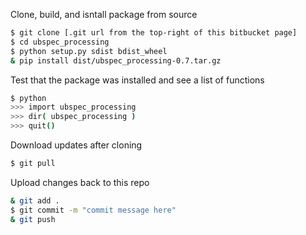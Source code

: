 Clone, build, and isntall package from source

```bash
$ git clone [.git url from the top-right of this bitbucket page] 
$ cd ubspec_processing
$ python setup.py sdist bdist_wheel
& pip install dist/ubspec_processing-0.7.tar.gz
```

Test that the package was installed and see a list of functions

```bash
$ python
>>> import ubspec_processing
>>> dir( ubspec_processing )
>>> quit()
```

Download updates after cloning

```bash
$ git pull
```

Upload changes back to this repo

```bash
& git add .
$ git commit -m "commit message here"
& git push
```